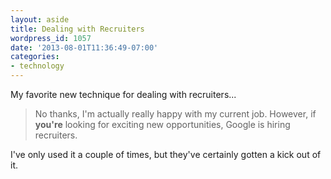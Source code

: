 ```yaml
---
layout: aside
title: Dealing with Recruiters
wordpress_id: 1057
date: '2013-08-01T11:36:49-07:00'
categories:
- technology
---
```

My favorite new technique for dealing with recruiters...

> No thanks, I'm actually really happy with my current job.  However, if **you're** looking for exciting new
> opportunities, Google is hiring recruiters.

I've only used it a couple of times, but they've certainly gotten a kick out of it.
